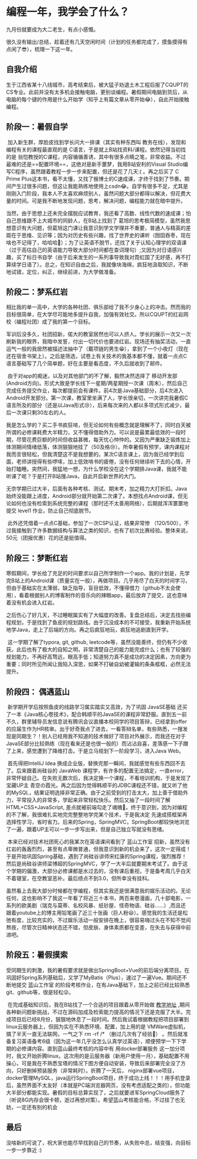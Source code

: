 # 编程一年，我学会了什么？

九月份就要成为大二老生，有点小感慨。

很久没有输出/总结，趁着还有几天空闲时间（计划的任务都完成了，摸鱼摸得有点闲了😎），梳理一下这一年。



## 自我介绍

​	   生于江西省某十八线城市，高考结束后，被大猛子劝退土木工程后报了CQUPT的CS专业。此前并没有太多机会接触电脑，更别谈编程。暑假期间电脑到货后，从电脑的每个键的作用是什么开始学（知乎上有篇文章从零开始😂），自此开始接触编程。



## 阶段一：暑假自学

​		加入新生群，厚脸皮找到学长问大一排课（其实有种东西叫 教务在线），发现和编程有关的课程最直观的是 C语言，于是就上B站找资料/课程。依然记得当初找的是 翁恺教授的C课程，内容循循善诱，其中有很多点睛之笔，非常收益。不过最难的还是==配置环境==，这绝对是新手噩梦，我用B站安利的Visual Studio编写C程序，虽然跟着教程一步一步来配置，但还是花了几天:( 。再之后买了 C Prime Plus这本书，看不太懂，又找了猴博士的C速成课，才终于找到了节奏。期间产生过很多问题，但这让我能熟练地使用上csdn😂。自学有很多不足，尤其是刚刚入门阶段，我本人不太喜欢麻烦别人，虽然问题大部分都得以解决，但花费大量的时间。可是我不断地发现问题，思考，解决问题，编程能力就在暗中提升。

​        当然，由于思想上还未完全摆脱应试教育，我还看了高数、线性代数的速成课；怕自己思维跟不上大城市的同龄人，在B站上找到了    葛旭的思考极简模型，虽然我思想意识有大问题，但葛旭这门课让我意识到学文学理并不重要，普通人与精英的差距在于思维、见识等；因为对历史有些兴趣，找了世界史的课听（囫囵吞枣，现在啥也不记得了，哈哈哈🤣）；为了让英语不脱节，还找了关于认知心理学的双语课（过于高估自己的英语能力导致大部分时间都在查词理句）;又因为对日语感兴趣，买了标日书自学（由于后来发生的一系列事导致我对霓虹国了无好感，再不打算续学日语了）。总之，在知识自由之后，我就像块海绵，疯狂地汲取知识，不断地试错，定位，纠正，继续前进，为大学做准备。



## 阶段二：梦系红岩

​      相比我的单一高中，大学的各种社团、俱乐部给了我不少身心上的冲击。然而我的目标很简单，在大学尽可能地多提升自我，加强有效社交。所以CQUPT的红岩网校（编程社团）成了我的第一个目标。

​      军训后没多久，社团招新，偌大的教室居然也可以人挤人。学长的展示一次又一次刷新我的眼界，我暗中发誓，付出一切代价也要进红岩。现场还有抽奖活动，一直运气一般的我居然被描述法抽中了（戴项链的男生😁），拿到了一个小夜灯（现在还在宿舍书架上）。之后是筛选，试卷上有关技术的我基本都不懂，就着一点点C语言基础写了几个简单题，好在主要是看态度，不久后就收到了邮件。

​       由于对app的痴迷，以及对其他部门的不了解，毅然决然选择了 移动开发部 (Android方向)。形式大致是学长线下一星期/两星期授一次课（周末），然后自己完成任务提交作业，每次都提前会有课件。前4次是Java基础部分，后4次进入Android开发部分。第一次课，教室里坐满了人，学长很亲切，一次讲完我暑假C语言所及的部分（还是以Java形式😢），后来每次来的人都以多项式形式减少，最后一次课只剩30左右的人。

​         我是怎么学的？买二手书疯狂啃，但无论如何有些概念就是理解不了，同时白天被所谓的必修课耗费大半精力，又不懂得借助外力。可以说是最累最低效的一段时期，尽管花费巨额的时间但收益甚微，每天忧心忡忡的。又因为严重缺乏锻炼加上体测期间情绪低落，体测狠狠地挂了（50及格😢）。所幸暑假有预学，课内课程对我而言很轻松，但我清楚这不是我想要的。某次C语言课上，因为我已经学到后面，老师讲授得有些啰嗦，加上低效啃书的疲倦，没有任何继续听下去的心情，开始打瞌睡。突然间，我猛地一想，为什么学校没在这个学期排Java课，我就不能听课了呢？于是打开B站搜Java，自此开启新世界的大门。

​           无奈学期已过大半，后面有各种考核、测试、期末考，加之精力大打折扣。Java始终没能跟上进度，Android部分就开始第二次课了。本想找点Android课，但无论如何也没有检索到系统完整的课程（那时还不太善用网络），后期就浑浑噩噩地提交 level1 作业，防止自己彻底脱节。

​            此外还凭借着一点点C基础，参加了一次CSP认证，结果非常惨 （120/500），不过我接触到了许多数据结构与算法之类的知识，也有了初次比赛经验。整体来说，50元（团报优惠）花的还是挺值得。



## 阶段三：梦断红岩

​          寒假期间，学长给了充足的时间要求以自己所学制作一个app。我的计划是，先学完B站上的Android课（质量实在一般），再做项目。几乎用尽了白天的时间学习，但由于基础实在太薄弱，缺乏指导，盲目低效，不懂得借力（github不太会使用），看着根据别人的博客制作的音乐向的辣眼app，最后放弃了提交，这也意味着没有机会进入红岩。

​        之后伤心了好几天，不过睡眠属实有了大幅度的改善。复盘总结后，决定去找些编程规划，于是找到了鱼皮的规划路线。由于沉没成本的不可接受，我重新开始系统地学Java，走上了后端的方向。再之后疯狂地玩，疯狂地追剧直到开学。



​         这一学期了解了typora, git, github, leetcode等，虽然没能善终，但仍有不少收获。此后也有了极大的自知之明，非常清楚自己的能力能完成什么；也有了较强的规划能力，不再好高骛远，眼高手低；知道努力真不是成功的决定因素，方向更为重要；同时所见所闻让我陷入深思，如果不打破自幼被灌输的条条框框，必然无法提升。



## 阶段四： 偶遇蓝山

​        新学期开学后按照鱼皮的线路学习属实踏实又高效，为了巩固 JavaSE基础 还买了一本《Java核心卷技术》，配合韩顺平的JavaSE的课程非常舒服。直到五一前不久，群里辅导员发信息说有腾讯会议直播本校同学的项目答辩，已经拿到offer的应届生作为HR核审。出于好奇我点了进去，一看答辩名单，有些熟悉，一搜发现是同期生？！别人已经用我不知道的技术做好了项目对外展示，而我还在对于JavaSE部分比较熟练（现在看来还是也很一般的）而沾沾自喜，差落感一下子蹭了上来，感觉遭到了降维打击。于是立马规划下一阶段学习，进入Java Web。

​        首先得把IntelliJ Idea 换成企业版，替换完那一瞬间，我就感觉有些东西回不去了。后来跟着尚硅谷的 JavaWeb 课程学，有许多的配置无法搞定，一直error，非常怀疑自己。在失败无数次后，我决定换一个课程，不看培训机构，于是发现了宝藏UP主 青空の霞光。再之后因为觉得韩顺平的JDBC课程还不错，就又听了他的MySQL，结果证明选择非常正确。由于之前受到的打击太大，加上善于借助外力，平常投入的非常多，学起来非常轻松快乐。然后又抽了一段时间了解HTML+CSS+JavaScript, 差点就被前端勾走了魂魄🤣。终于意识到，因为对编程的不了解，我很难扎实地完完整整地学完某个技术，于是我决定 先速成搭框架再选择性学习，省时省力。后来的Spring，SpringMVC，SpringBoot都较快地浏览了一遍，跟着UP主可以一步一步写出来，但是自己独立写就没有思绪。

​        本来已经对技术社团死心的我某次在英语课间看到了 蓝山工作室 招新，虽然没有红岩的轰轰烈烈，甚至有点卑微普通，但我意识到新的机会来了，这次一定得成！于是开始巩固Spring基础，遇到了尚硅谷讲师宋红康的Spring课程，强烈推荐！然后是尚硅谷讲师梁博超的SpringMVC，学了一大半后就要期末考试了。由于这个学期的偏激，大部分必修课都是水过去的，没有课后重视，于是备考周几乎白天不着寝室，在空教室恶补。最后绩点不到3.0，但所幸没有挂科。

​		虽然看上去我大部分时候都在学编程，但其实我还是很满意我的娱乐活动的。无论任何，这也影响不了我这一年看了将近三十本书，两百来卷漫画，几十部电影，一系列的欧美剧（瑞克与莫蒂、名校风暴、纸钞屋、怪奇物语、硅谷......）,而且还跟着youtube上的博主用铅笔画了近三十张画（巨人粉😃）。感觉我的生活还是松弛有度，比较充实的，不过娱乐活动一般安排在晚上，很容易嗨过头在不知不觉间熬夜，尽管次日精神状态还不错，但皮肤、身体素质都在变差，在失去与获得中前进吧。



## 阶段五：暑假摸索

​       受同期生的刺激，我的暑假要求就是做出SpringBoot+Vue的前后端分离项目。在巩固好Spring系列基础后，又学了MyBatis（Plus），速过了一遍Vue。期间还不断地提交 蓝山工作室 的阶段考核作业，在有Java基础下，加上之前已经比较熟悉git、github等，很是轻松😜。

​       在完成基础知识后，我在B站找了一个合适的项目跟着从零开始做 [教学地址]( https://www.bilibili.com/video/BV1U44y1W77D?share_source=copy_web&vd_source=6f7c3eb307225bf097074bea8a4701de) ,期间各种新问题新挑战，不过在源码加成及检索能力提高的情况下还是克服了大半。完成项目后已经8月份，狠狠地休息了一段时间。然后我试着根据教程把项目部署到linux云服务器上，但因为实在不熟悉环境、配置，加上用的是 VMWare虚拟机，搞了半天一直无法联网，一气之下 rm -rf /* （删过几次有了经验👀） 。然后就准备复习英语备考6级（因为这一年几乎没怎么认真学过英语），顺便预学一下下学期的必修课内容。直到蓝山最终考核的内容中有 用docker部署服务 这一加分项时，我又开始折腾linux。这次用的是云服务器（新用户使用一月），基础配置不用操心，可是我在不熟悉宝塔的情况下图方便自动安装，导致后来部署完全没了方向，只好删掉预装服务（非常耗时）。折腾了一天后， niginx部署vue项目，docker管理MySQL，java运行SpringBoot项目，终于成功上线！！！用手机登录后，虽然界面不太友好（本就是PC端浏览器网页，没有考虑适配之类的），但功能大半部分都能实现。暑假的目标总算实现了，之后就要进军SpringCloud服务了（听说8G内存会很卡顿，逝过再想对策）。希望蓝山考核能合格，不过挂了也无妨，一定还有别的机会



## 最后

​		没啥新的可说了，祝大家也能尽早找到自己的节奏，从失败中总，结变强，向目标一步一步靠近 :) 







​       
